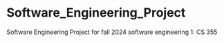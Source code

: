 # Software_Engineering_Project
Software Engineering Project for fall 2024 software engineering 1: CS 355
